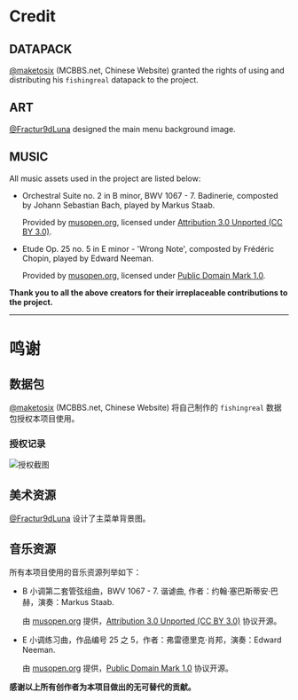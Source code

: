 # Credit

## DATAPACK

[@maketosix](https://www.mcbbs.net/?242823) (MCBBS.net, Chinese Website) granted the rights of using and distributing his `fishingreal` datapack to the project. 

## ART

[@Fractur9dLuna](https://github.com/Fractur9dLuna) designed the main menu background image.

## MUSIC

All music assets used in the project are listed below:

- Orchestral Suite no. 2 in B minor, BWV 1067 - 7. Badinerie, composted by Johann Sebastian Bach, played by Markus Staab.

  Provided by [musopen.org](https://musopen.org/music/3774-orchestral-suite-no-2-in-b-minor-bwv-1067/), licensed under [Attribution 3.0 Unported (CC BY 3.0)](https://creativecommons.org/licenses/by/3.0/).
- Etude Op. 25 no. 5 in E minor - 'Wrong Note', composted by Frédéric Chopin, played by Edward Neeman.
  
  Provided by [musopen.org](https://musopen.org/music/611-etudes-op-25/#recordings), licensed under [Public Domain Mark 1.0](https://creativecommons.org/publicdomain/mark/1.0/).

**Thank you to all the above creators for their irreplaceable contributions to the project.**
______________________
# 鸣谢

## 数据包

[@maketosix](https://www.mcbbs.net/?242823) (MCBBS.net, Chinese Website) 将自己制作的 `fishingreal` 数据包授权本项目使用。

### 授权记录

![授权截图](https://i.imgur.com/pYU2HjV.png)

## 美术资源

[@Fractur9dLuna](https://github.com/Fractur9dLuna) 设计了主菜单背景图。

## 音乐资源

所有本项目使用的音乐资源列举如下：

- B 小调第二套管弦组曲，BWV 1067 - 7. 谐谑曲, 作者：约翰·塞巴斯蒂安·巴赫，演奏：Markus Staab.

  由 [musopen.org](https://musopen.org/music/3774-orchestral-suite-no-2-in-b-minor-bwv-1067/) 提供，[Attribution 3.0 Unported (CC BY 3.0)](https://creativecommons.org/licenses/by/3.0/) 协议开源。
- E 小调练习曲，作品编号 25 之 5，作者：弗雷德里克·肖邦，演奏：Edward Neeman.
  
  由 [musopen.org](https://musopen.org/music/611-etudes-op-25/#recordings) 提供，[Public Domain Mark 1.0](https://creativecommons.org/publicdomain/mark/1.0/) 协议开源。

**感谢以上所有创作者为本项目做出的无可替代的贡献。**
